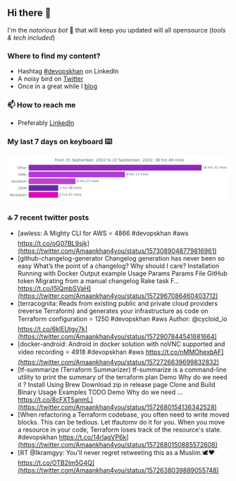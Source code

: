 <!--- [![Hits](https://hits.seeyoufarm.com/api/count/incr/badge.svg?url=https%3A%2F%2Fgithub.com%2Fakhan4u%2Fhit-counter&count_bg=%2379C83D&title_bg=%23555555&icon=&icon_color=%23E7E7E7&title=visits&edge_flat=false)](https://hits.seeyoufarm.com) --->

## Hi there 👋

I'm the _notorious bot_ 🤣 that will keep you updated will all opensource (_tools & tech included_) 

### Where to find my content?

* Hashtag [#devopskhan](https://www.linkedin.com/feed/hashtag/devopskhan) on LinkedIn
* A noisy bird on [Twitter](https://twitter.com/Amaankhan4you)
* Once in a great while I [blog](https://linuxparrot.com) 


### 📫 **How to reach me**

* Preferably [LinkedIn](https://www.linkedin.com/in/amaan-khan-linux-ninja)

### My last 7 days on keyboard ⌨️

<img src="https://github.com/akhan4u/akhan4u/blob/main/images/stat.svg" alt="Amaan's Wakatime Activity!"/>

### 🔝 7 recent twitter posts
<!-- DEVDOJO:START -->
- [awless: A Mighty CLI for AWS
⭐️ 4866
#devopskhan #aws
https://t.co/oG07BL9sjk](https://twitter.com/Amaankhan4you/status/1573089048779816961)
- [github-changelog-generator Changelog generation has never been so easy What’s the point of a changelog? Why should I care? Installation Running with Docker Output example Usage Params Params File GitHub token Migrating from a manual changelog Rake task F… https://t.co/I5lQmbSVaH](https://twitter.com/Amaankhan4you/status/1572967086460403712)
- [terracognita: Reads from existing public and private cloud providers &lpar;reverse Terraform&rpar; and generates your infrastructure as code on Terraform configuration
⭐️ 1250
#devopskhan #aws
Author: @cycloid_io
https://t.co/6klEUtgy7k](https://twitter.com/Amaankhan4you/status/1572907844541681664)
- [docker-android: Android in docker solution with noVNC supported and video recording
⭐️ 4918
#devopskhan #aws
https://t.co/nMMOhexbAF](https://twitter.com/Amaankhan4you/status/1572726639699832832)
- [tf-summarize &lpar;Terraform Summarizer&rpar; tf-summarize is a command-line utility to print the summary of the terraform plan Demo Why do we need it ? Install Using Brew Download zip in release page Clone and Build Binary Usage Examples TODO Demo Why do we need … https://t.co/8cFXT5anmL](https://twitter.com/Amaankhan4you/status/1572680154136342528)
- [When refactoring a Terraform codebase, you often need to write moved blocks. This can be tedious. Let tfautomv do it for you. When you move a resource in your code, Terraform loses track of the resource&#39;s state. #devopskhan https://t.co/14rIagVP6k](https://twitter.com/Amaankhan4you/status/1572680150885572608)
- [RT @Ikramgyy: You&#39;ll never regret retweeting this as a Muslim.🕊❤️ https://t.co/OTB2lm5G4Q](https://twitter.com/Amaankhan4you/status/1572638039889055748)
<!-- DEVDOJO:END -->

<!-- ![Amaan's GitHub stats](https://github-readme-stats.vercel.app/api?username=akhan4u&count_private=true&show_icons=true&hide=contribs) -->
